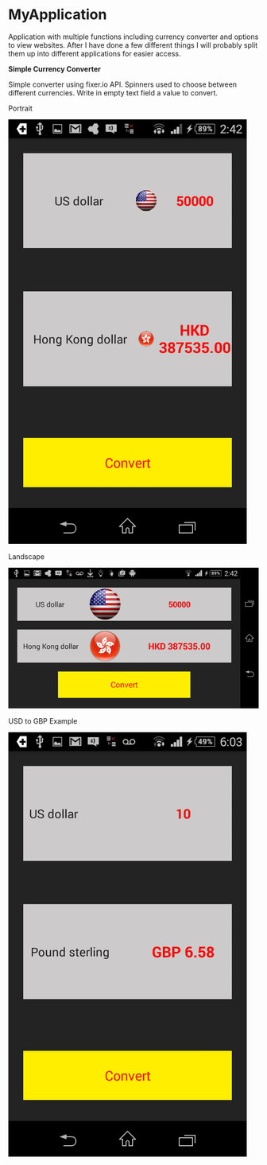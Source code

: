 # MyApplication
Application with multiple functions including currency converter and options to view websites.
After I have done a few different things I will probably split them up into different applications for easier access.

**Simple Currency Converter**

Simple converter using fixer.io API.
Spinners used to choose between different currencies. 
Write in empty text field a value to convert.



Portrait

![My image](https://github.com/AndyyM/MyApplication/blob/master/screenshots/Portrait.png)



Landscape

![My image2](https://github.com/AndyyM/MyApplication/blob/master/screenshots/Landscape.png)


USD to GBP Example

![My image3](https://github.com/AndyyM/MyApplication/blob/master/screenshots/Screenshot_2015-11-18-06-03-18.png)


